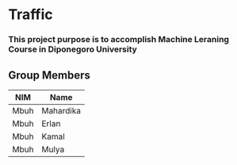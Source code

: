 # **Traffic**

### This project purpose is to accomplish Machine Leraning Course in Diponegoro University

## **Group Members**

| NIM  | Name      |
| ---- | --------- |
| Mbuh | Mahardika |
| Mbuh | Erlan     |
| Mbuh | Kamal     |
| Mbuh | Mulya     |
